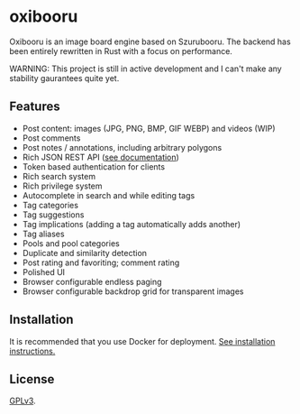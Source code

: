 # oxibooru

Oxibooru is an image board engine based on Szurubooru.
The backend has been entirely rewritten in Rust with a focus on performance.

WARNING: This project is still in active development and I can't make any
         stability gaurantees quite yet.

## Features

- Post content: images (JPG, PNG, BMP, GIF WEBP) and videos (WIP)
- Post comments
- Post notes / annotations, including arbitrary polygons
- Rich JSON REST API ([see documentation](doc/API.md))
- Token based authentication for clients
- Rich search system
- Rich privilege system
- Autocomplete in search and while editing tags
- Tag categories
- Tag suggestions
- Tag implications (adding a tag automatically adds another)
- Tag aliases
- Pools and pool categories
- Duplicate and similarity detection
- Post rating and favoriting; comment rating
- Polished UI
- Browser configurable endless paging
- Browser configurable backdrop grid for transparent images

## Installation

It is recommended that you use Docker for deployment.
[See installation instructions.](doc/INSTALL.md)

## License

[GPLv3](LICENSE.md).

